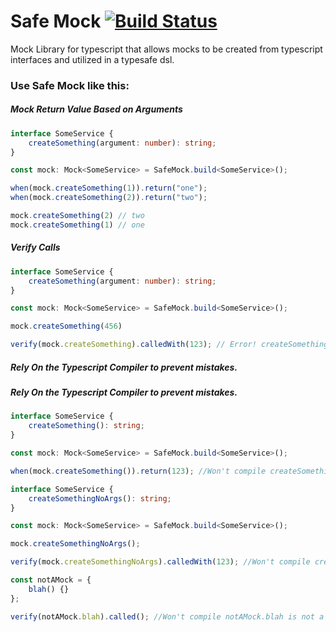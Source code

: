 Safe Mock [![Build Status](https://travis-ci.org/matthewmcnew/safe-mock.svg?branch=master)](https://travis-ci.org/matthewmcnew/safe-mock)
===================

Mock Library for typescript that allows mocks to be created from typescript interfaces and utilized in a typesafe dsl.

### Use Safe Mock like this:


##### Mock Return Value Based on Arguments

```typescript
interface SomeService {
    createSomething(argument: number): string;
}

const mock: Mock<SomeService> = SafeMock.build<SomeService>();

when(mock.createSomething(1)).return("one");
when(mock.createSomething(2)).return("two");

mock.createSomething(2) // two
mock.createSomething(1) // one
```

##### Verify Calls

```typescript
interface SomeService {
    createSomething(argument: number): string;
}

const mock: Mock<SomeService> = SafeMock.build<SomeService>();

mock.createSomething(456)

verify(mock.createSomething).calledWith(123); // Error! createSomething never called with 123 only [456]
```

##### Rely On the Typescript Compiler to prevent mistakes. 
##### Rely On the Typescript Compiler to prevent mistakes. 

```typescript
interface SomeService {
    createSomething(): string;
}

const mock: Mock<SomeService> = SafeMock.build<SomeService>();

when(mock.createSomething()).return(123); //Won't compile createSomething returns a string
```


```typescript
interface SomeService {
    createSomethingNoArgs(): string;
}

const mock: Mock<SomeService> = SafeMock.build<SomeService>();

mock.createSomethingNoArgs();

verify(mock.createSomethingNoArgs).calledWith(123); //Won't compile createSomething takes no args
```


```typescript
const notAMock = {
    blah() {}
};

verify(notAMock.blah).called(); //Won't compile notAMock.blah is not a mock
```
